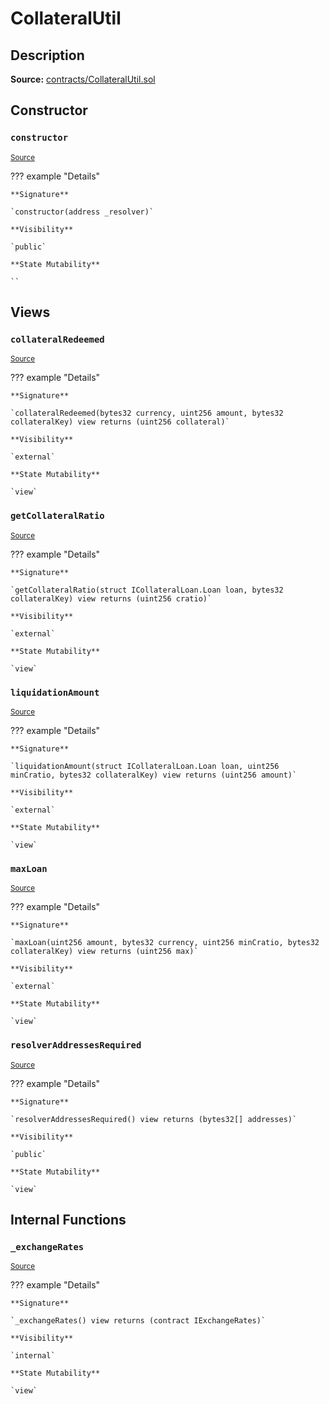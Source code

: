 # CollateralUtil

## Description

**Source:** [contracts/CollateralUtil.sol](https://github.com/Synthetixio/synthetix/tree/v2.60.0/contracts/CollateralUtil.sol)

## Constructor

### `constructor`

<sub>[Source](https://github.com/Synthetixio/synthetix/tree/v2.60.0/contracts/CollateralUtil.sol#L40)</sub>

??? example "Details"

    **Signature**

    `constructor(address _resolver)`

    **Visibility**

    `public`

    **State Mutability**

    ``

## Views

### `collateralRedeemed`

<sub>[Source](https://github.com/Synthetixio/synthetix/tree/v2.60.0/contracts/CollateralUtil.sol#L87)</sub>

??? example "Details"

    **Signature**

    `collateralRedeemed(bytes32 currency, uint256 amount, bytes32 collateralKey) view returns (uint256 collateral)`

    **Visibility**

    `external`

    **State Mutability**

    `view`

### `getCollateralRatio`

<sub>[Source](https://github.com/Synthetixio/synthetix/tree/v2.60.0/contracts/CollateralUtil.sol#L44)</sub>

??? example "Details"

    **Signature**

    `getCollateralRatio(struct ICollateralLoan.Loan loan, bytes32 collateralKey) view returns (uint256 cratio)`

    **Visibility**

    `external`

    **State Mutability**

    `view`

### `liquidationAmount`

<sub>[Source](https://github.com/Synthetixio/synthetix/tree/v2.60.0/contracts/CollateralUtil.sol#L69)</sub>

??? example "Details"

    **Signature**

    `liquidationAmount(struct ICollateralLoan.Loan loan, uint256 minCratio, bytes32 collateralKey) view returns (uint256 amount)`

    **Visibility**

    `external`

    **State Mutability**

    `view`

### `maxLoan`

<sub>[Source](https://github.com/Synthetixio/synthetix/tree/v2.60.0/contracts/CollateralUtil.sol#L50)</sub>

??? example "Details"

    **Signature**

    `maxLoan(uint256 amount, bytes32 currency, uint256 minCratio, bytes32 collateralKey) view returns (uint256 max)`

    **Visibility**

    `external`

    **State Mutability**

    `view`

### `resolverAddressesRequired`

<sub>[Source](https://github.com/Synthetixio/synthetix/tree/v2.60.0/contracts/CollateralUtil.sol#L27)</sub>

??? example "Details"

    **Signature**

    `resolverAddressesRequired() view returns (bytes32[] addresses)`

    **Visibility**

    `public`

    **State Mutability**

    `view`

## Internal Functions

### `_exchangeRates`

<sub>[Source](https://github.com/Synthetixio/synthetix/tree/v2.60.0/contracts/CollateralUtil.sol#L36)</sub>

??? example "Details"

    **Signature**

    `_exchangeRates() view returns (contract IExchangeRates)`

    **Visibility**

    `internal`

    **State Mutability**

    `view`
